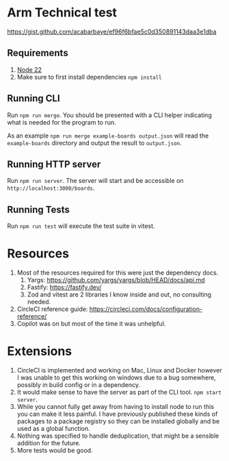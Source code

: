 # Arm Technical test

https://gist.github.com/acabarbaye/ef96f6bfae5c0d350891143daa3e1dba

## Requirements

1. [Node 22](https://nodejs.org/en/download)
2. Make sure to first install dependencies `npm install`

## Running CLI

Run `npm run merge`. You should be presented with a CLI helper indicating what is needed for the program to run.

As an example `npm run merge example-boards output.json` will read the `example-boards` directory and output the result to `output.json`.

## Running HTTP server

Run `npm run server`. The server will start and be accessible on `http://localhost:3000/boards`.

## Running Tests

Run `npm run test` will execute the test suite in vitest.

# Resources

1. Most of the resources required for this were just the dependency docs.
   1. Yargs: https://github.com/yargs/yargs/blob/HEAD/docs/api.md
   2. Fastify: https://fastify.dev/
   3. Zod and vitest are 2 libraries I know inside and out, no consulting needed.
2. CircleCI reference guide: https://circleci.com/docs/configuration-reference/
3. Copilot was on but most of the time it was unhelpful.

# Extensions

1. CircleCI is implemented and working on Mac, Linux and Docker however I was unable to get this working on windows due to a bug somewhere, possibly in build config or in a dependency.
2. It would make sense to have the server as part of the CLI tool. `npm start server`.
3. While you cannot fully get away from having to install node to run this you can make it less painful. I have previously published these kinds of packages to a package registry so they can be installed globally and be used as a global function.
4. Nothing was specified to handle deduplication, that might be a sensible addition for the future.
5. More tests would be good.
